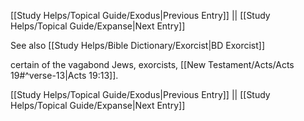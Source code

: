 [[Study Helps/Topical Guide/Exodus|Previous Entry]]  ||  [[Study Helps/Topical Guide/Expanse|Next Entry]]

 See also [[Study Helps/Bible Dictionary/Exorcist|BD Exorcist]]

 certain of the vagabond Jews, exorcists, [[New Testament/Acts/Acts 19#^verse-13|Acts 19:13]].

[[Study Helps/Topical Guide/Exodus|Previous Entry]]  ||  [[Study Helps/Topical Guide/Expanse|Next Entry]]